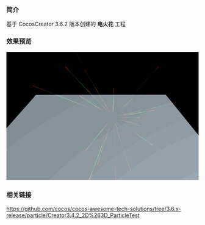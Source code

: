 ### 简介

基于 CocosCreator 3.6.2 版本创建的 **电火花** 工程

### 效果预览
![image](../../../gif/202211/2022112201.gif)

### 相关链接
https://github.com/cocos/cocos-awesome-tech-solutions/tree/3.6.x-release/particle/Creator3.4.2_2D%263D_ParticleTest